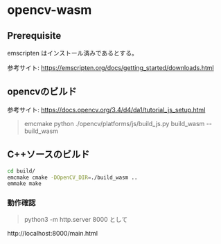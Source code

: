 # opencv-wasm

## Prerequisite
emscripten はインストール済みであるとする。

参考サイト: https://emscripten.org/docs/getting_started/downloads.html

## opencvのビルド
参考サイト: https://docs.opencv.org/3.4/d4/da1/tutorial_js_setup.html

<!--
asm.js をビルドする場合:
> emcmake python ./opencv/platforms/js/build_js.py build_js
-->

> emcmake python ./opencv/platforms/js/build_js.py build_wasm --build_wasm

## C++ソースのビルド
```sh
cd build/
emcmake cmake -DOpenCV_DIR=./build_wasm ..
emmake make
```

### 動作確認
> python3 -m http.server 8000
として

http://localhost:8000/main.html
